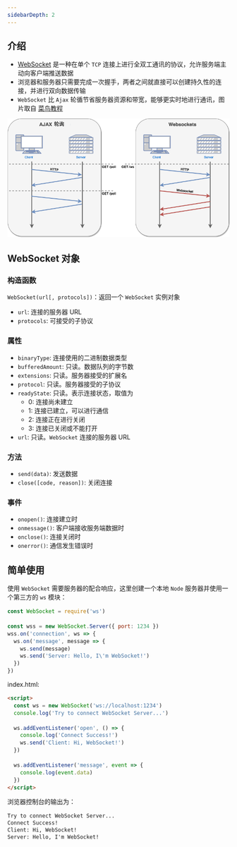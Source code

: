 ```yaml
---
sidebarDepth: 2
---
```


## 介绍

+ [WebSocket](https://developer.mozilla.org/zh-CN/docs/Web/API/Websockets_API) 是一种在单个 `TCP` 连接上进行全双工通讯的协议，允许服务端主动向客户端推送数据
+ 浏览器和服务器只需要完成一次握手，两者之间就直接可以创建持久性的连接，并进行双向数据传输
+ `WebSocket` 比 `Ajax` 轮循节省服务器资源和带宽，能够更实时地进行通讯，图片取自 [菜鸟教程](https://www.runoob.com/html/html5-websocket.html)

![WebSocket 和 Ajax 轮循](./imgs/websocket.png)


## WebSocket 对象

### 构造函数

`WebSocket(url[, protocols])`：返回一个 `WebSocket` 实例对象
+ `url`: 连接的服务器 URL
+ `protocols`: 可接受的子协议

### 属性

+ `binaryType`: 连接使用的二进制数据类型
+ `bufferedAmount`: 只读。数据队列的字节数
+ `extensions`: 只读。服务器接受的扩展名
+ `protocol`: 只读。服务器接受的子协议
+ `readyState`: 只读。表示连接状态，取值为
  + 0: 连接尚未建立
  + 1: 连接已建立，可以进行通信
  + 2: 连接正在进行关闭
  + 3: 连接已关闭或不能打开
+ `url`: 只读。`WebSocket` 连接的服务器 URL

### 方法

+ `send(data)`: 发送数据
+ `close([code, reason])`: 关闭连接

### 事件

+ `onopen()`: 连接建立时
+ `onmessage()`: 客户端接收服务端数据时
+ `onclose()`: 连接关闭时
+ `onerror()`: 通信发生错误时


## 简单使用

使用 `WebSocket` 需要服务器的配合响应，这里创建一个本地 `Node` 服务器并使用一个第三方的 `ws` 模块：

```js
const WebSocket = require('ws')

const wss = new WebSocket.Server({ port: 1234 })
wss.on('connection', ws => {
  ws.on('message', message => {
    ws.send(message)
    ws.send('Server: Hello, I\'m WebSocket!')
  })
})
```

index.html: 

```html
<script>
  const ws = new WebSocket('ws://localhost:1234')
  console.log('Try to connect WebSocket Server...')

  ws.addEventListener('open', () => {
    console.log('Connect Success!')
    ws.send('Client: Hi, WebSocket!')
  })

  ws.addEventListener('message', event => {
    console.log(event.data)
  })
</script>
```

浏览器控制台的输出为：

```
Try to connect WebSocket Server...
Connect Success!
Client: Hi, WebSocket!
Server: Hello, I'm WebSocket!
```